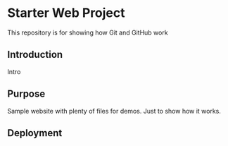 # Starter Web Project

This repository is for showing how Git and GitHub work

## Introduction

Intro 

## Purpose

Sample website with plenty of files for demos. Just to show how it works.

## Deployment